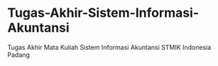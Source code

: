 # Tugas-Akhir-Sistem-Informasi-Akuntansi
Tugas Akhir Mata Kuliah Sistem Informasi Akuntansi STMIK Indonesia Padang
